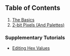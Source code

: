 ## Table of Contents

1. [The Basics][tutorial-1]
2. [2-bit Pixels (And Palettes)][tutorial-2]

### Supplementary Tutorials

- [Editing Hex Values][supp-hexedit]

[tutorial-1]: /tutorial/1
[tutorial-2]: /tutorial/2
[supp-hexedit]: /tutorial/supplements/hexedit
